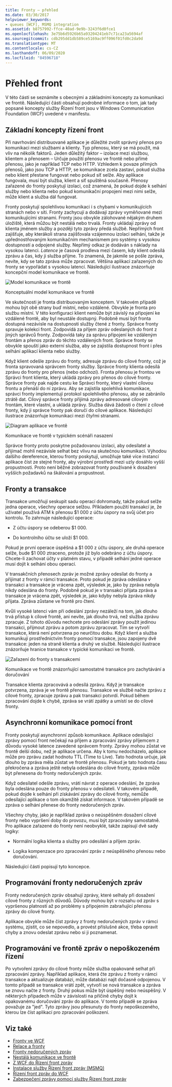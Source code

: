 ```yaml
---
title: Fronty – přehled
ms.date: 03/30/2017
helpviewer_keywords:
- queues [WCF], MSMQ integration
ms.assetid: b8757992-ffce-40ad-9e9b-3243f6d0fce1
ms.openlocfilehash: 3e75b6d5926b65a93204241eb7c71ca23a5694af
ms.sourcegitcommit: cdb295dd1db589ce5169ac9ff096f01fd0c2da9d
ms.translationtype: MT
ms.contentlocale: cs-CZ
ms.lasthandoff: 06/09/2020
ms.locfileid: "84596718"
---
```

# <a name="queues-overview"></a>Přehled front

V této části se seznámíte s obecnými a základními koncepty za komunikaci ve frontě. Následující části obsahují podrobné informace o tom, jak tady popsané koncepty služby Řízení front jsou v Windows Communication Foundation (WCF) uvedené v manifestu.  
  
## <a name="basic-queuing-concepts"></a>Základní koncepty řízení front  
 Při navrhování distribuované aplikace je důležité zvolit správný přenos pro komunikaci mezi službami a klienty. Typ přenosu, který se má použít, má vliv na několik faktorů. Jeden důležitý faktor – izolace mezi službou, klientem a přenosem – Určuje použití přenosu ve frontě nebo přímé přenosu, jako je například TCP nebo HTTP. Vzhledem k povaze přímých přenosů, jako jsou TCP a HTTP, se komunikace zcela zastaví, pokud služba nebo klient přestane fungovat nebo pokud síť selže. Aby aplikace fungovala, musí být služba, klient a síť spuštěná současně. Přenosy zařazené do fronty poskytují izolaci, což znamená, že pokud dojde k selhání služby nebo klienta nebo pokud komunikační propojení mezi nimi selže, může klient a služba dál fungovat.  
  
 Fronty poskytují spolehlivou komunikaci i s chybami v komunikujících stranách nebo v síti. Fronty zachycují a dodávají zprávy vyměňované mezi komunikujícími stranami. Fronty jsou obvykle zálohované nějakým druhem úložiště, která můžou být nestálá nebo trvalá. Fronty ukládají zprávy od klienta jménem služby a později tyto zprávy předá službě. Nepřímých front zajišťuje, aby kterákoli strana zajišťovala vzájemnou izolaci selhání, takže je upřednostňovaným komunikačním mechanismem pro systémy s vysokou dostupností a odpojené služby. Nepřímý odkaz je dodáván s náklady na vysokou latenci. *Latence* je časová prodleva mezi časem, kdy klient odesílá zprávu a čas, kdy ji služba přijme. To znamená, že jakmile se pošle zpráva, nevíte, kdy se tato zpráva může zpracovat. Většina aplikací zařazených do fronty se vypořádat s vysokou latencí. Následující ilustrace znázorňuje koncepční model komunikace ve frontě.  
  
 ![Model komunikace ve frontě](media/qconceptual-figure1c.gif "QConceptual-Figure1c")  
  
 Konceptuální model komunikace ve frontě  
  
 Ve skutečnosti je fronta distribuovaným konceptem. V takovém případě mohou být obě strany buď místní, nebo vzdálené. Obvykle je fronta pro službu místní. V této konfiguraci klient nemůže být závislý na připojení ke vzdálené frontě, aby byl neustále dostupný. Podobně musí být fronta dostupná nezávisle na dostupnosti služby čtené z fronty. Správce fronty spravuje kolekci front. Zodpovídá za příjem zpráv odeslaných do front z jiných správců fronty. Zodpovídá taky za správu připojení ke vzdáleným frontám a přenos zpráv do těchto vzdálených front. Správce fronty se obvykle spouští jako externí služba, aby se zajistila dostupnost front i přes selhání aplikací klienta nebo služby.  
  
 Když klient odešle zprávu do fronty, adresuje zprávu do cílové fronty, což je fronta spravovaná správcem fronty služby. Správce fronty klienta odesílá zprávu do fronty pro přenos (nebo odchozí). Fronta přenosu je frontou ve Správci front klienta, který ukládá zprávy pro přenos do cílové fronty. Správce fronty pak najde cestu ke Správci fronty, který vlastní cílovou frontu a přenáší do ní zprávu. Aby se zajistila spolehlivá komunikace, správci fronty implementují protokol spolehlivého přenosu, aby se zabránilo ztrátě dat. Cílový správce fronty přijímá zprávy adresované cílovým frontám, které vlastní, a ukládá zprávy. Služba dává žádosti o čtení z cílové fronty, kdy ji správce fronty pak doručí do cílové aplikace. Následující ilustrace znázorňuje komunikaci mezi čtyřmi stranami.  
  
 ![Diagram aplikace ve frontě](media/distributed-queue-figure.jpg "Distribuované – fronta – obrázek")  
  
 Komunikace ve frontě v typickém scénáři nasazení  
  
 Správce fronty proto poskytne požadovanou izolaci, aby odesílatel a přijímač mohli nezávisle selhat bez vlivu na skutečnou komunikaci. Výhodou dalšího dereference, kterou fronty poskytují, umožňuje také více instancí aplikace číst ze stejné fronty, aby výrobní prostředí mezi uzly dosáhlo vyšší propustnosti. Proto není běžné zobrazovat fronty používané k dosažení vyšších požadavků na škálování a propustnost.  
  
## <a name="queues-and-transactions"></a>Fronty a transakce  
 Transakce umožňují seskupit sadu operací dohromady, takže pokud selže jedna operace, všechny operace selžou. Příkladem použití transakcí je, že uživatel používá ATM k přenosu $1 000 z účtu úspory na svůj účet pro kontrolu. To zahrnuje následující operace:  
  
- Z účtu úspory se odeberou $1 000.  
  
- Do kontrolního účtu se uloží $1 000.  
  
 Pokud je první operace úspěšná a $1 000 z účtu úspory, ale druhá operace selže, bude $1 000 ztraceno, protože již bylo odebráno z účtu úspory. Chcete-li zachovat účty v platném stavu, v případě selhání jedné operace musí dojít k selhání obou operací.  
  
 V transakčních přenosech zpráv je možné zprávy odesílat do fronty a přijímat z fronty v rámci transakce. Proto pokud je zpráva odeslána v transakci a transakce je vrácena zpět, výsledek je, jako by zpráva nebyla nikdy odeslána do fronty. Podobně pokud je v transakci přijata zpráva a transakce je vrácena zpět, výsledek je, jako kdyby nebyla zpráva nikdy přijata. Zpráva zůstane ve frontě pro čtení.  
  
 Kvůli vysoké latenci vám při odeslání zprávy nezáleží na tom, jak dlouho trvá přístup k cílové frontě, ani nevíte, jak dlouho trvá, než služba zprávu zpracuje. Z tohoto důvodu nechcete pro odeslání zprávy použít jedinou transakci, přijmout zprávu a potom zprávu zpracovat. Tím se vytvoří transakce, která není potvrzena po neurčitou dobu. Když klient a služba komunikují prostřednictvím fronty pomocí transakce, jsou zapojeny dvě transakce: jeden na straně klienta a druhý ve službě. Následující ilustrace znázorňuje hranice transakce v typické komunikaci ve frontě.  
  
 ![Zařazení do fronty s transakcemi](media/qwithtransactions-figure3.gif "QWithTransactions-Figure3")  
  
 Komunikace ve frontě znázorňující samostatné transakce pro zachytávání a doručování  
  
 Transakce klienta zpracovává a odesílá zprávu. Když je transakce potvrzena, zpráva je ve frontě přenosu. Transakce ve službě načte zprávu z cílové fronty, zpracuje zprávu a pak transakci potvrdí. Pokud během zpracování dojde k chybě, zpráva se vrátí zpátky a umístí se do cílové fronty.  
  
## <a name="asynchronous-communication-using-queues"></a>Asynchronní komunikace pomocí front  
 Fronty poskytují asynchronní způsob komunikace. Aplikace odesílající zprávy pomocí front nečekají na příjem a zpracování zprávy příjemcem z důvodu vysoké latence zavedené správcem fronty. Zprávy mohou zůstat ve frontě delší dobu, než je aplikace určena. Aby k tomu nedocházelo, aplikace může pro zprávu zadat hodnotu TTL (Time to Live). Tato hodnota určuje, jak dlouho by zpráva měla zůstat ve frontě přenosu. Pokud je tato hodnota času překročena a zpráva ještě nebyla odeslána do cílové fronty, zpráva může být přenesena do fronty nedoručených zpráv.  
  
 Když odesílatel odešle zprávu, vrátí návrat z operace odeslání, že zpráva byla odeslána pouze do fronty přenosu v odesilateli. V takovém případě, pokud dojde k selhání při získávání zprávy do cílové fronty, nemůže odesílající aplikace o tom okamžitě získat informace. V takovém případě se zpráva o selhání přenese do fronty nedoručených zpráv.  
  
 Všechny chyby, jako je například zpráva o neúspěšném dosažení cílové fronty nebo vypršení doby do provozu, musí být zpracovány samostatně. Pro aplikace zařazené do fronty není neobvyklé, takže zapisují dvě sady logiky:  
  
- Normální logika klienta a služby pro odesílání a příjem zpráv.  
  
- Logika kompenzace pro zpracování zpráv z neúspěšného přenosu nebo doručování.  
  
 Následující části popisují tyto koncepce.  
  
## <a name="dead-letter-queue-programming"></a>Programování fronty nedoručených zpráv  
 Fronty nedoručených zpráv obsahují zprávy, které selhaly při dosažení cílové fronty z různých důvodů. Důvody mohou být v rozsahu od zpráv s vypršenou platností až po problémy s připojením zabraňující přenosu zprávy do cílové fronty.  
  
 Aplikace obvykle může číst zprávy z fronty nedoručených zpráv v rámci systému, zjistit, co se nepovedlo, a provést příslušné akce, třeba opravit chyby a znovu odeslat zprávu nebo si ji poznamenat.  
  
## <a name="poison-message-queue-programming"></a>Programování ve frontě zpráv o nepoškozeném řízení  
 Po vytvoření zprávy do cílové fronty může služba opakovaně selhat při zpracování zprávy. Například aplikace, která čte zprávu z fronty v rámci transakce a aktualizuje databázi, může databázi najít dočasně odpojenou. V tomto případě se transakce vrátí zpět, vytvoří se nová transakce a zpráva se znovu načte z fronty. Druhý pokus může být úspěšný nebo neúspěšný. V některých případech může v závislosti na příčině chyby dojít k opakovanému doručování zpráv do aplikace. V tomto případě se zpráva považuje za "jed". Tyto zprávy jsou přesunuty do fronty nepoškozeného, kterou lze číst aplikací pro zpracování poškození.  
  
## <a name="see-also"></a>Viz také

- [Fronty ve WCF](queuing-in-wcf.md)
- [Relace a fronty](../samples/sessions-and-queues.md)
- [Fronty nedoručených zpráv](../samples/dead-letter-queues.md)
- [Nestálá komunikace ve frontě](../samples/volatile-queued-communication.md)
- [Z WCF do Řízení front zpráv](../samples/wcf-to-message-queuing.md)
- [Instalace služby Řízení front zpráv (MSMQ)](../samples/installing-message-queuing-msmq.md)
- [Řízení front zpráv do WCF](../samples/message-queuing-to-wcf.md)
- [Zabezpečení zprávy pomocí služby Řízení front zpráv](../samples/message-security-over-message-queuing.md)
